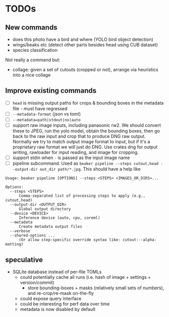 # TODOs

## New commands

- does this photo have a bird and where (YOLO bird object detection)
- wings/beaks etc (detect other parts besides head using CUB dataset)
- species classification

Not really a command but:
- collage: given a set of cutouts (cropped or not), arrange via heuristics into a nice collage

## Improve existing commands

- [ ] `head` is missing output paths for crops & bounding boxes in the metadata file - must have regressed
- [ ] `--metadata-format` (json vs toml)
- [ ] `--metadata=path|stdout|no|auto`
- [ ] support raw image inputs, including panasonic rw2. We should convert these to JPEG, run the yolo model, obtain the bounding boxes, then go back to the raw input and crop that to produce DNG raw output. Normally we try to match output image format to input, but if it's a proprietary raw format we will just do DNG. Use crates dng for output writing, rawloader for input reading, and image for cropping.
- [ ] support stdin when `-` is passed as the input image name
- [ ] pipeline subcommand. Used as `beaker pipeline --steps cutout,head --output-dir out_dir path/*.jpg`. This should have a help like
```
Usage: beaker pipeline [OPTIONS] --steps <STEPS> <IMAGES_OR_DIRS>...

Options:
  --steps <STEPS>
      Comma-separated list of processing steps to apply (e.g., cutout,head)
  --output-dir <OUTPUT_DIR>
      Global output directory
  --device <DEVICE>
      Inference device (auto, cpu, coreml)
  --metadata
      Create metadata output files
  --verbose
  --shared-options ...
      (Or allow step-specific override syntax like: cutout:--alpha-matting)
```

## speculative

- SQLite database instead of per-file TOMLs
    - could potentially cache all runs (i.e. hash of image + settings + version/commit)
        - store bounding-boxes + masks (relatively small sets of numbers), and re-crop/re-mask on-the-fly
    - could expose query interface
    - could be interesting for perf data over time
    - metadata is now disabled by default

